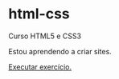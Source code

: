 # html-css
 Curso HTML5 e CSS3

Estou aprendendo a criar sites.

<a href="https://raphaellapetina.github.io/html-css/Exercic%C3%ADos/ex001/index2.html"> Executar exercício.</a>